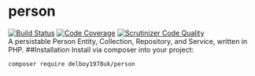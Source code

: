 # person
[![Build Status](https://travis-ci.org/delboy1978uk/person.png?branch=master)](https://travis-ci.org/delboy1978uk/person) [![Code Coverage](https://scrutinizer-ci.com/g/delboy1978uk/person/badges/coverage.png?b=master)](https://scrutinizer-ci.com/g/delboy1978uk/person/?branch=master) [![Scrutinizer Code Quality](https://scrutinizer-ci.com/g/delboy1978uk/person/badges/quality-score.png?b=master)](https://scrutinizer-ci.com/g/delboy1978uk/person/?branch=master) <br />
A persistable Person Entity, Collection, Repository, and Service, written in PHP. 
##Installation
Install via composer into your project:
```
composer require delboy1978uk/person
```
